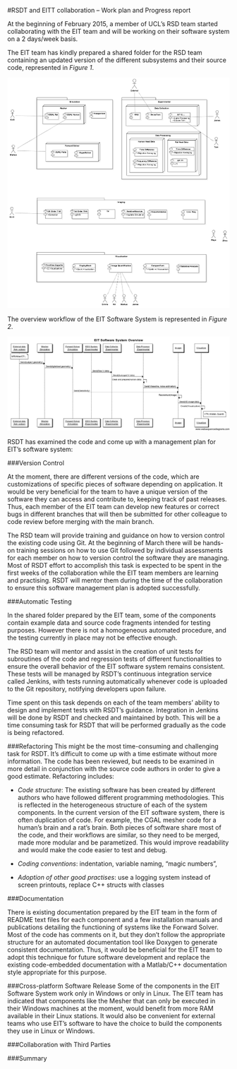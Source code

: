 #RSDT and EITT collaboration – Work plan and Progress report

At the beginning of February 2015, a member of UCL’s RSD team started collaborating with the EIT team and will be working on their software system on a 2 days/week basis. 

The EIT team has kindly prepared a shared folder for the RSD team containing an updated version of the different subsystems and their source code, represented in _Figure 1_.

 
![Component Diagram](diagrams/ComponentDiagram.png "Figure 1")


The overview workflow of the EIT Software System is represented in _Figure 2_.

![Component Diagram](diagrams/EIT%20Software%20System%20Overview.png "Figure 2")

RSDT has examined the code and come up with a management plan for EIT’s software system:

###Version Control

At the moment, there are different versions of the code, which are customizations of specific pieces of software depending on application. It would be very beneficial for the team to have a unique version of the software they can access and contribute to, keeping track of past releases. Thus, each member of the EIT team can develop new features or correct bugs in different branches that will then be submitted for other colleague to code review before merging with the main branch.
 
The RSD team will provide training and guidance on how to version control the existing code using Git. At the beginning of March there will be hands-on training sessions on how to use Git followed by individual assessments for each member on how to version control the software they are managing. Most of RSDT effort to accomplish this task is expected to be spent in the first weeks of the collaboration while the EIT team members are learning and practising. RSDT will mentor them during the time of the collaboration to ensure this software management plan is adopted successfully.

###Automatic Testing

In the shared folder prepared by the EIT team, some of the components contain example data and source code fragments intended for testing purposes. However there is not a homogeneous automated procedure, and the testing currently in place may not be effective enough. 

The RSD team will mentor and assist in the creation of unit tests for subroutines of the code and regression tests of different functionalities to ensure the overall behavior of the EIT software system remains consistent. These tests will be managed by RSDT’s continuous integration service called Jenkins, with tests running automatically whenever code is uploaded to the Git repository, notifying developers upon failure. 

Time spent on this task depends on each of the team members’ ability to design and implement tests with RSDT’s guidance. Integration in Jenkins will be done by RSDT and checked and maintained by both. This will be a time consuming task for RSDT that will be performed gradually as the code is being refactored.

###Refactoring
This might be the most time-consuming and challenging task for RSDT. 
It’s difficult to come up with a time estimate without more information. The code has been reviewed, but needs to be examined in more detail in conjunction with the source code authors in order to give a good estimate. 
Refactoring includes:

* *Code  structure*:
The existing software has been created by different authors who have followed different programming methodologies. This is reflected in the heterogeneous structure of each of the system components. In the current version of the EIT software system, there is often duplication of code. For example, the CGAL mesher code for a human’s brain and a rat’s brain. Both pieces of software share most of the code, and their workflows are similar, so they need to be merged, made more modular and be parametized. This would improve readability and would make the code easier to test and debug. 

* *Coding conventions*:
indentation, variable naming, “magic numbers”, 

* *Adoption of other good practises*:
use a logging system instead of screen printouts, replace C++ structs with classes


###Documentation

There is existing documentation prepared by the EIT team in the form of README text files for each component and a few installation manuals and publications detailing the functioning of systems like the Forward Solver. Most of the code has comments on it, but they don’t follow the appropriate structure for an automated documentation tool like Doxygen to generate consistent documentation. Thus, it would be beneficial for the EIT team to adopt this technique for future software development and replace the existing code-embedded documentation with a Matlab/C++ documentation style appropriate for this purpose.

###Cross-platform Software Release
Some of the components in the EIT Software System work only in Windows or only in Linux. The EIT team has indicated that components like the Mesher that can only be executed in their Windows machines at the moment, would benefit from more RAM available in their Linux stations. It would also be convenient for external teams who use EIT’s software to have the choice to build the components they use in Linux or Windows.

###Collaboration with Third Parties


###Summary


